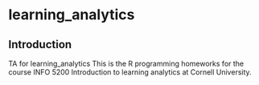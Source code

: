 # learning_analytics
## Introduction
TA for learning_analytics
This is the R programming homeworks for the course INFO 5200 Introduction to learning analytics at Cornell University.
